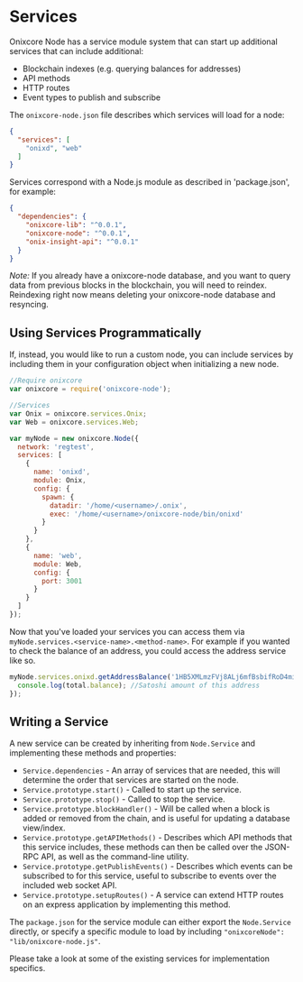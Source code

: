 # Services
Onixcore Node has a service module system that can start up additional services that can include additional:
- Blockchain indexes (e.g. querying balances for addresses)
- API methods
- HTTP routes
- Event types to publish and subscribe

The `onixcore-node.json` file describes which services will load for a node:

```json
{
  "services": [
    "onixd", "web"
  ]
}
```

Services correspond with a Node.js module as described in 'package.json', for example:

```json
{
  "dependencies": {
    "onixcore-lib": "^0.0.1",
    "onixcore-node": "^0.0.1",
    "onix-insight-api": "^0.0.1"
  }
}
```

_Note:_ If you already have a onixcore-node database, and you want to query data from previous blocks in the blockchain, you will need to reindex. Reindexing right now means deleting your onixcore-node database and resyncing.

## Using Services Programmatically
If, instead, you would like to run a custom node, you can include services by including them in your configuration object when initializing a new node.

```js
//Require onixcore
var onixcore = require('onixcore-node');

//Services
var Onix = onixcore.services.Onix;
var Web = onixcore.services.Web;

var myNode = new onixcore.Node({
  network: 'regtest',
  services: [
    {
      name: 'onixd',
      module: Onix,
      config: {
        spawn: {
          datadir: '/home/<username>/.onix',
          exec: '/home/<username>/onixcore-node/bin/onixd'
        }
      }
    },
    {
      name: 'web',
      module: Web,
      config: {
        port: 3001
      }
    }
  ]
});
```

Now that you've loaded your services you can access them via `myNode.services.<service-name>.<method-name>`. For example if you wanted to check the balance of an address, you could access the address service like so.

```js
myNode.services.onixd.getAddressBalance('1HB5XMLmzFVj8ALj6mfBsbifRoD4miY36v', false, function(err, total) {
  console.log(total.balance); //Satoshi amount of this address
});
```

## Writing a Service
A new service can be created by inheriting from `Node.Service` and implementing these methods and properties:
- `Service.dependencies` -  An array of services that are needed, this will determine the order that services are started on the node.
- `Service.prototype.start()` - Called to start up the service.
- `Service.prototype.stop()` - Called to stop the service.
- `Service.prototype.blockHandler()` - Will be called when a block is added or removed from the chain, and is useful for updating a database view/index.
- `Service.prototype.getAPIMethods()` - Describes which API methods that this service includes, these methods can then be called over the JSON-RPC API, as well as the command-line utility.
- `Service.prototype.getPublishEvents()` - Describes which events can be subscribed to for this service, useful to subscribe to events over the included web socket API.
- `Service.prototype.setupRoutes()` - A service can extend HTTP routes on an express application by implementing this method.

The `package.json` for the service module can either export the `Node.Service` directly, or specify a specific module to load by including `"onixcoreNode": "lib/onixcore-node.js"`.

Please take a look at some of the existing services for implementation specifics.

